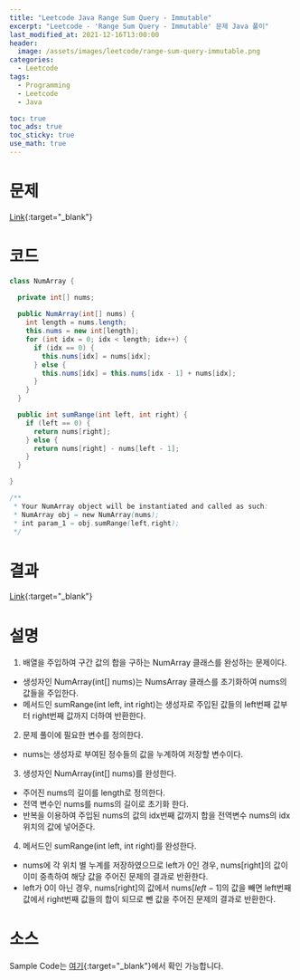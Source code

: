 ```yaml
---
title: "Leetcode Java Range Sum Query - Immutable"
excerpt: "Leetcode - 'Range Sum Query - Immutable' 문제 Java 풀이"
last_modified_at: 2021-12-16T13:00:00
header:
  image: /assets/images/leetcode/range-sum-query-immutable.png
categories:
  - Leetcode
tags:
  - Programming
  - Leetcode
  - Java

toc: true
toc_ads: true
toc_sticky: true
use_math: true
---
```

# 문제
[Link](https://leetcode.com/problems/range-sum-query-immutable/){:target="_blank"}

# 코드
```java
class NumArray {

  private int[] nums;
  
  public NumArray(int[] nums) {
    int length = nums.length;
    this.nums = new int[length];
    for (int idx = 0; idx < length; idx++) {
      if (idx == 0) {
        this.nums[idx] = nums[idx];
      } else {
        this.nums[idx] = this.nums[idx - 1] + nums[idx];
      }
    }
  }

  public int sumRange(int left, int right) {
    if (left == 0) {
      return nums[right];
    } else {
      return nums[right] - nums[left - 1];
    }
  }

}

/**
 * Your NumArray object will be instantiated and called as such:
 * NumArray obj = new NumArray(nums);
 * int param_1 = obj.sumRange(left,right);
 */
```

# 결과
[Link](https://leetcode.com/submissions/detail/602507642/){:target="_blank"}

# 설명
1. 배열을 주입하여 구간 값의 합을 구하는 NumArray 클래스를 완성하는 문제이다.
- 생성자인 NumArray(int[] nums)는 NumsArray 클래스를 초기화하여 nums의 값들을 주입한다.
- 메서드인 sumRange(int left, int right)는 생성자로 주입된 값들의 left번째 값부터 right번째 값까지 더하여 반환한다.

2. 문제 풀이에 필요한 변수를 정의한다.
- nums는 생성자로 부여된 정수들의 값을 누계하여 저장할 변수이다.

3. 생성자인 NumArray(int[] nums)를 완성한다.
- 주어진 nums의 길이를 length로 정의한다.
- 전역 변수인 nums를 nums의 길이로 초기화 한다.
- 반복을 이용하여 주입된 nums의 값의 idx번째 값까지 합을 전역변수 nums의 idx 위치의 값에 넣어준다.

4. 메서드인 sumRange(int left, int right)를 완성한다.
- nums에 각 위치 별 누계를 저장하였으므로 left가 0인 경우, nums[right]의 값이 이미 중촉하여 해당 값을 주어진 문제의 결과로 반환한다.
- left가 0이 아닌 경우, nums[right]의 값에서 nums[$left - 1$]의 값을 빼면 left번째 값에서 right번째 값들의 합이 되므로 뺀 값을 주어진 문제의 결과로 반환한다.

# 소스
Sample Code는 [여기](https://github.com/GracefulSoul/leetcode/blob/master/src/main/java/gracefulsoul/problems/RangeSumQueryImmutable.java){:target="_blank"}에서 확인 가능합니다.